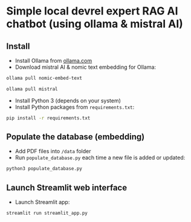 # Simple local devrel expert RAG AI chatbot (using ollama & mistral AI)
 
## Install

- Install Ollama from [ollama.com](https://ollama.com)
- Download mistral AI & nomic text embedding for Ollama:

```bash
ollama pull nomic-embed-text
```
```bash
ollama pull mistral
```

- Install Python 3 (depends on your system)
- Install Python packages from `requirements.txt`:

```bash
pip install -r requirements.txt
```

## Populate the database (embedding)

- Add PDF files into `/data` folder
- Run `populate_database.py` each time a new file is added or updated:

```bash
python3 populate_database.py
```

## Launch Streamlit web interface

- Launch Streamlit app:

```bash
streamlit run streamlit_app.py
```

